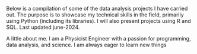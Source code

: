 Below is a compilation of some of the data analysis projects I have carried out. The purpose is to showcase my technical skills in the field, primarily using Python (including its libraries). I will also present projects using R and SQL. Last updated june-2024.

A little about me. I am a Physicist Engineer with a passion for programming, data analysis, and science. I am always eager to learn new things

